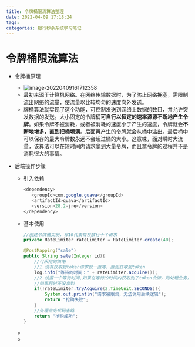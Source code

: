 ```yaml
---
title: 令牌桶限流算法整理
date: 2022-04-09 17:18:24
tags:
categories: 银行秒杀系统学习笔记
---
```

# 令牌桶限流算法

- 令牌桶原理

  - ![image-20220409161712358](../image/令牌桶限流算法/image-20220409161712358.png)
  - 最初来源于计算机网络。在网络传输数据时，为了防止网络拥塞，需限制流出网络的流量，使流量以比较均匀的速度向外发送。
  - 牌桶算法就实现了这个功能，可控制发送到网络上数据的数目，并允许突发数据的发送。大小固定的令牌桶**可自行以恒定的速率源源不断地产生令牌**。如果令牌不被消耗，或者被消耗的速度小于产生的速度，令牌就会**不断地增多，直到把桶填满**。后面再产生的令牌就会从桶中溢出。最后桶中可以保存的最大令牌数永远不会超过桶的大小。这意味，面对瞬时大流量，该算法可以在短时间内请求拿到大量令牌，而且拿令牌的过程并不是消耗很大的事情。

- 后端操作步骤

  - 引入依赖

    ```java
    <dependency>
       <groupId>com.google.guava</groupId>
       <artifactId>guava</artifactId>
       <version>28.2-jre</version>
    </dependency> 
    ```

  - 基本使用

    ```java
    //创建令牌桶实例，写10代表每秒放行十个请求
    private RateLimiter rateLimiter = RateLimiter.create(40);
    
    @PostMapping("sale")
    public String sale(Integer id){
        //可采用的策略
        //1.没有获取到token请求就一直等，直到获取到token
        log.info("等待的时间：" + rateLimiter.acquire());
        //2.设置一个等待时间,如果在等待的时间内获取到了token令牌，则处理业务，如果没有获取到则抛弃，不继续处理业务
        //如果超时还没拿到
        if(!rateLimiter.tryAcquire(2,TimeUnit.SECONDS)){
            System.out.println("请求被限流，无法调用后续逻辑");
            return "抢购失败";
        }
        //处理业务代码省略
        return "抢购成功";
    }
    ```

  - 

  - 
